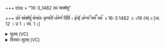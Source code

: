 +++
title = "16-3_1482 उप स्रक्वेषु"

+++
उ꣢प꣣ स्र꣡क्वे꣢षु꣣ ब꣡प्स꣢तः कृण्व꣣ते꣢ ध꣣रु꣡णं꣢ दि꣣वि꣢। इ꣡न्द्रे꣢ अ꣣ग्ना꣢꣫ नमः꣣꣬ स्वः꣢꣯ ॥ 16-3:1482 ॥ ॥16 (च)॥ [धा. 12 । उ 1 । स्व. 1।]

<details><summary>मूलम् (VC)</summary>

उ꣢प꣣ स्र꣡क्वे꣢षु꣣ ब꣡प्स꣢तः कृण्व꣣ते꣢ ध꣣रु꣡णं꣢ दि꣣वि꣢ । इ꣡न्द्रे꣢ अ꣣ग्ना꣢꣫ नमः꣣꣬ स्वः꣢꣯ ॥१४८२॥
</details>

<details><summary>विस्वर-मूलम् (VC)</summary>

उप स्रक्वेषु बप्सतः कृण्वते धरुणं दिवि । इन्द्रे अग्ना नमः स्वः ॥१४८२॥
</details>